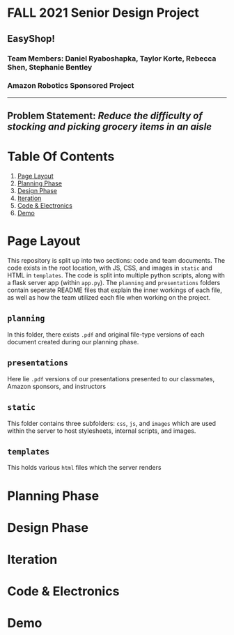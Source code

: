 # FALL 2021 Senior Design Project 
## **EasyShop!**
### **Team Members:** Daniel Ryaboshapka, Taylor Korte, Rebecca Shen, Stephanie Bentley
### Amazon Robotics Sponsored Project
---
## **Problem Statement:** *Reduce the difficulty of stocking and picking grocery items in an aisle*

# Table Of Contents
1. [Page Layout](#page-layout)
2. [Planning Phase](#planning-phase)
3. [Design Phase](#design-phase)
4. [Iteration](#iteration)
5. [Code & Electronics](#code-&-electronics)
6. [Demo](#demo)

# Page Layout
This repository is split up into two sections: code and team documents. The code exists in the root location, with JS, CSS, and images in `static` and HTML in `templates`. The code is split into multiple python scripts, along with a flask server app (within `app.py`). The `planning` and `presentations` folders contain seperate README files that explain the inner workings of each file, as well as how the team utilized each file when working on the project. 
## `planning` 
In this folder, there exists `.pdf` and original file-type versions of each document created during our planning phase. 
## `presentations`
Here lie `.pdf` versions of our presentations presented to our classmates, Amazon sponsors, and instructors
## `static`
This folder contains three subfolders: `css`, `js`, and `images` which are used within the server to host stylesheets, internal scripts, and images.
## `templates`
This holds various `html` files which the server renders
# Planning Phase
# Design Phase
# Iteration
# Code & Electronics
# Demo
